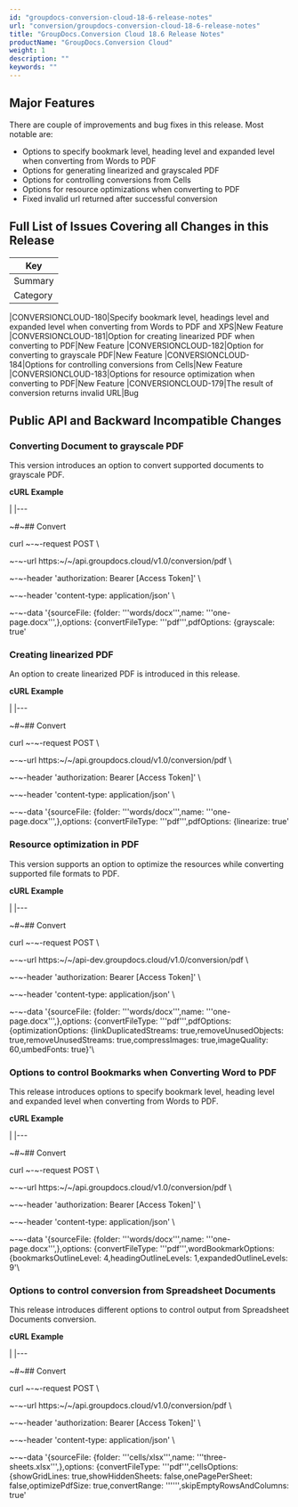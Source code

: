 ```yaml
---
id: "groupdocs-conversion-cloud-18-6-release-notes"
url: "conversion/groupdocs-conversion-cloud-18-6-release-notes"
title: "GroupDocs.Conversion Cloud 18.6 Release Notes"
productName: "GroupDocs.Conversion Cloud"
weight: 1
description: ""
keywords: ""
---
```


## Major Features ##

There are couple of improvements and bug fixes in this release. Most notable are:

* Options to specify bookmark level, heading level and expanded level when converting from Words to PDF
* Options for generating linearized and grayscaled PDF
* Options for controlling conversions from Cells
* Options for resource optimizations when converting to PDF
* Fixed invalid url returned after successful conversion

## Full List of Issues Covering all Changes in this Release ##

|Key
|---
|Summary
|Category

|CONVERSIONCLOUD-180|Specify bookmark level, headings level and expanded level when converting from Words to PDF and XPS|New Feature
|CONVERSIONCLOUD-181|Option for creating linearized PDF when converting to PDF|New Feature
|CONVERSIONCLOUD-182|Option for converting to grayscale PDF|New Feature
|CONVERSIONCLOUD-184|Options for controlling conversions from Cells|New Feature
|CONVERSIONCLOUD-183|Options for resource optimization when converting to PDF|New Feature
|CONVERSIONCLOUD-179|The result of conversion returns invalid URL|Bug


## Public API and Backward Incompatible Changes ##

### Converting Document to grayscale PDF ###

This version introduces an option to convert supported documents to grayscale PDF.

 



**cURL Example**






 

|
|---

~#~## Convert




curl ~-~-request POST \




  ~-~-url https:~/~/api.groupdocs.cloud/v1.0/conversion/pdf \




  ~-~-header 'authorization: Bearer [Access Token]' \




  ~-~-header 'content-type: application/json' \




  ~-~-data '{sourceFile: {folder: '\''words/docx'\'',name: '\''one-page.docx'\'',},options: {convertFileType: '\''pdf'\'',pdfOptions: {grayscale: true'




### Creating linearized PDF ###

An option to create linearized PDF is introduced in this release.

 



**cURL Example**






 

|
|---

~#~## Convert




curl ~-~-request POST \




  ~-~-url https:~/~/api.groupdocs.cloud/v1.0/conversion/pdf \




  ~-~-header 'authorization: Bearer [Access Token]' \




  ~-~-header 'content-type: application/json' \




  ~-~-data '{sourceFile: {folder: '\''words/docx'\'',name: '\''one-page.docx'\'',},options: {convertFileType: '\''pdf'\'',pdfOptions: {linearize: true'




 






### Resource optimization in PDF ###

This version supports an option to optimize the resources while converting supported file formats to PDF.

 



**cURL Example**






 

|
|---



~#~## Convert




curl ~-~-request POST \




  ~-~-url https:~/~/api-dev.groupdocs.cloud/v1.0/conversion/pdf \




  ~-~-header 'authorization: Bearer [Access Token]' \




  ~-~-header 'content-type: application/json' \




  ~-~-data '{sourceFile: {folder: '\''words/docx'\'',name: '\''one-page.docx'\'',},options: {convertFileType: '\''pdf'\'',pdfOptions: {optimizationOptions: {linkDuplicatedStreams: true,removeUnusedObjects: true,removeUnusedStreams: true,compressImages: true,imageQuality: 60,umbedFonts: true}'\\





### Options to control Bookmarks when Converting Word to PDF ###

This release introduces options to specify bookmark level, heading level and expanded level when converting from Words to PDF.

 



**cURL Example**






 

|
|---





~#~## Convert




curl ~-~-request POST \




  ~-~-url https:~/~/api.groupdocs.cloud/v1.0/conversion/pdf \




  ~-~-header 'authorization: Bearer [Access Token]' \




  ~-~-header 'content-type: application/json' \




  ~-~-data '{sourceFile: {folder: '\''words/docx'\'',name: '\''one-page.docx'\'',},options: {convertFileType: '\''pdf'\'',wordBookmarkOptions: {bookmarksOutlineLevel: 4,headingOutlineLevels: 1,expandedOutlineLevels: 9'\\






 



### Options to control conversion from Spreadsheet Documents ###

This release introduces different options to control output from Spreadsheet Documents conversion.

 



**cURL Example**






 

|
|---







~#~## Convert




curl ~-~-request POST \




  ~-~-url https:~/~/api.groupdocs.cloud/v1.0/conversion/pdf \




  ~-~-header 'authorization: Bearer [Access Token]' \




  ~-~-header 'content-type: application/json' \




  ~-~-data '{sourceFile: {folder: '\''cells/xlsx'\'',name: '\''three-sheets.xlsx'\'',},options: {convertFileType: '\''pdf'\'',cellsOptions: {showGridLines: true,showHiddenSheets: false,onePagePerSheet: false,optimizePdfSize: true,convertRange: '\'''\'',skipEmptyRowsAndColumns: true'













